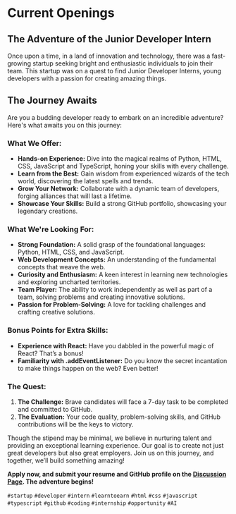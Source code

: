 # Current Openings

## The Adventure of the Junior Developer Intern

Once upon a time, in a land of innovation and technology, there was a fast-growing startup seeking bright and enthusiastic individuals to join their team. This startup was on a quest to find Junior Developer Interns, young developers with a passion for creating amazing things.

## The Journey Awaits

Are you a budding developer ready to embark on an incredible adventure? Here's what awaits you on this journey:

### What We Offer:
- **Hands-on Experience:** Dive into the magical realms of Python, HTML, CSS, JavaScript and TypeScript, honing your skills with every challenge.
- **Learn from the Best:** Gain wisdom from experienced wizards of the tech world, discovering the latest spells and trends.
- **Grow Your Network:** Collaborate with a dynamic team of developers, forging alliances that will last a lifetime.
- **Showcase Your Skills:** Build a strong GitHub portfolio, showcasing your legendary creations.

### What We're Looking For:
- **Strong Foundation:** A solid grasp of the foundational languages: Python, HTML, CSS, and JavaScript.
- **Web Development Concepts:** An understanding of the fundamental concepts that weave the web.
- **Curiosity and Enthusiasm:** A keen interest in learning new technologies and exploring uncharted territories.
- **Team Player:** The ability to work independently as well as part of a team, solving problems and creating innovative solutions.
- **Passion for Problem-Solving:** A love for tackling challenges and crafting creative solutions.

### Bonus Points for Extra Skills:
- **Experience with React:** Have you dabbled in the powerful magic of React? That’s a bonus!
- **Familiarity with .addEventListener:** Do you know the secret incantation to make things happen on the web? Even better!

### The Quest:

1. **The Challenge:** Brave candidates will face a 7-day task to be completed and committed to GitHub.
2. **The Evaluation:** Your code quality, problem-solving skills, and GitHub contributions will be the keys to victory.

Though the stipend may be minimal, we believe in nurturing talent and providing an exceptional learning experience. Our goal is to create not just great developers but also great employers. Join us on this journey, and together, we’ll build something amazing!

**Apply now, and submit your resume and GitHub profile on the [Discussion Page][discussion]. The adventure begins!**

`#startup` `#developer` `#intern` `#learntoearn` `#html` `#css` `#javascript` `#typescript` `#github` `#coding` `#internship` `#opportunity` `#AI`

[discussion]: https://github.com/recursivezero/career/discussions/2
